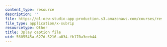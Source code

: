 ```yaml
---
content_type: resource
description: ''
file: https://ol-ocw-studio-app-production.s3.amazonaws.com/courses/res-18-010-a-2020-vision-of-linear-algebra-spring-2020/5605545a627d5216a034fb170a3eeb44_rwLOfdfc4dw.vtt
file_type: application/x-subrip
resourcetype: Other
title: 3play caption file
uid: 5605545a-627d-5216-a034-fb170a3eeb44
---
```

